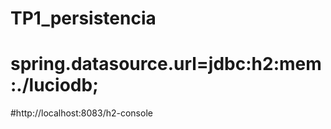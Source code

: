 # TP1_persistencia
 
# spring.datasource.url=jdbc:h2:mem:./luciodb;

#http://localhost:8083/h2-console
